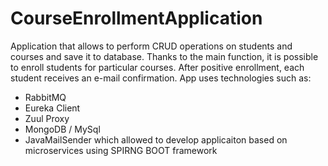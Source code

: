 # CourseEnrollmentApplication

Application that allows to perform CRUD operations on students and courses and save it to database. Thanks to the main function, it is possible to enroll students 
for particular courses. After positive enrollment, each student receives an e-mail confirmation. 
App uses technologies such as:
  - RabbitMQ
  - Eureka Client
  - Zuul Proxy
  - MongoDB / MySql
  - JavaMailSender
which allowed to develop applicaiton based on microservices using SPIRNG BOOT framework
